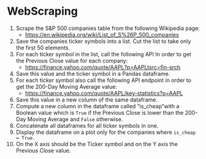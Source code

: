 # WebScraping


1. Scrape the S&P 500 companies table from the following Wikipedia page:
   - https://en.wikipedia.org/wiki/List_of_S%26P_500_companies
1. Save the companies ticker symbols into a list. Cut the list to take only the first 50 elements.
1. For each ticker symbol in the list, call the following API In order to get the Previous Close value for each company:
   - https://finance.yahoo.com/quote/AAPL?p=AAPLtsrc=fin-srch
1. Save this value and the ticker symbol in a Pandas dataframe.
1. For each ticker symbol also call the following API endpoint in order to get the 200-Day Moving Average value:
   - https://finance.yahoo.com/quote/AAPL/key-statistics?p=AAPL
1. Save this value in a new column of the same dataframe.
1. Compute a new column in the dataframe called “is_cheap”with a Boolean value which is ``True`` if the Previous Close is
   lower than the 200-Day Moving Average and ``False`` otherwise.
1. Concatenate all dataframes for all ticker symbols in one.
1. Display the dataframe on a plot only for the companies where ``is_cheap = True.``
1. On the X axis should be the Ticker symbol and on the Y axis the Previous Close value.
